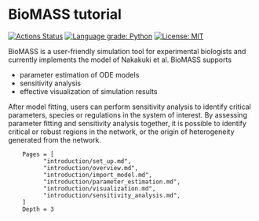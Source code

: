 # BioMASS tutorial

[![Actions Status](https://github.com/okadalabipr/biomass/workflows/Tests/badge.svg)](https://github.com/okadalabipr/biomass/actions)
[![Language grade: Python](https://img.shields.io/lgtm/grade/python/g/okadalabipr/biomass.svg?logo=lgtm&logoWidth=18)](https://lgtm.com/projects/g/okadalabipr/biomass/context:python)
[![License: MIT](https://img.shields.io/badge/License-MIT-blue.svg)](https://opensource.org/licenses/MIT)

BioMASS is a user-friendly simulation tool for experimental biologists and currently implements the model of Nakakuki et al. 
BioMASS supports

- parameter estimation of ODE models
- sensitivity analysis
- effective visualization of simulation results

After model fitting, users can perform sensitivity analysis to identify critical parameters, species or regulations in the system of interest. 
By assessing parameter fitting and sensitivity analysis together, it is possible to identify critical or robust regions in the network, or the origin of heterogeneity generated from the network.

```@contents
    Pages = [
          "introduction/set_up.md",
          "introduction/overview.md",
          "introduction/import_model.md",
          "introduction/parameter_estimation.md",
          "introduction/visualization.md",
          "introduction/sensitivity_analysis.md",
    ]
    Depth = 3
```